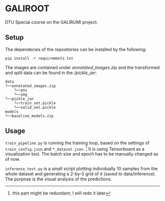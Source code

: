 # GALIROOT
DTU Special course on the GALIRUMI project.

## Setup

The dependecies of the repositories can be installed by the following:

`pip install -r requirements.txt`

The images are contained under *annotated_images.zip* and the transformed and split data can be found in the */pickle_jar*:

```
data
└──annotated_images.zip
    └──ann
    └──img
└──pickle_jar
    └──train_set.pickle
    └──valid_set.pickle
models
└──baseline_models.zip

```

## Usage

`train_pipeline.py` is running the training loop, based on the settings of `train_config.json` and `*_dataset.json`. [^1] It is using Tensorboard as a visualization tool. The batch size and epoch has to be manually changed as of now.

`inference_test.py` is a small script plotting individually 10 samples from the whole dataset and generating a 2-by-5 grid of it (saved to data/inference). The purpose is the visual analysis of the predictions.









[^1]: this part might be redundant, I will redo it later